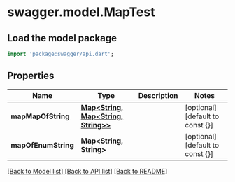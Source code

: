 # swagger.model.MapTest

## Load the model package
```dart
import 'package:swagger/api.dart';
```

## Properties
Name | Type | Description | Notes
------------ | ------------- | ------------- | -------------
**mapMapOfString** | [**Map&lt;String, Map&lt;String, String&gt;&gt;**](Map.md) |  | [optional] [default to const {}]
**mapOfEnumString** | **Map&lt;String, String&gt;** |  | [optional] [default to const {}]

[[Back to Model list]](../README.md#documentation-for-models) [[Back to API list]](../README.md#documentation-for-api-endpoints) [[Back to README]](../README.md)


